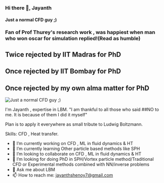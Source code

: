 ### Hi there 👋, Jayanth
#### Just a normal CFD guy ;)
### Fan of Prof Thurey's research work , was happiest when man who won oscar for simulation replied!(Read as humble)
## Twice rejected by IIT Madras for PhD
## Once rejected by IIT Bombay for PhD
## Once rejected by my own alma matter for PhD

![Just a normal CFD guy ;)](https://cdn.paperpile.com/blog/img/ludwig-boltzmann-1400x700.png)

I'm Jayanth , expertise in LBM. 
"I am thankful to all those who said ##NO to me. It is because of them I did it myself"

Plan is to apply it everywhere as small tribute to Ludwig Boltzmann.

Skills: CFD , Heat transfer.

- 🔭 I’m currently working on CFD , ML in fluid dynamics & HT 
- 🌱 I’m currently learning Other particle based methods like SPH 
- 👯 I’m looking to collaborate on CFD , ML in fluid dynamics & HT 
- 🤔 I’m looking for doing PhD in SPH/Vortex particle method/Traditional CFD or Experimental methods combined with NN/inverse problems
- 💬 Ask me about LBM 
- 📫 How to reach me: jayanthshenoy7@gmail.com 









